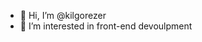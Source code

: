 - 👋 Hi, I’m @kilgorezer
- 👀 I’m interested in front-end devoulpment

<!---
kilgorezer/kilgorezer is a ✨ special ✨ repository because its `README.md` (this file) appears on your GitHub profile.
You can click the Preview link to take a look at your changes.
--->
